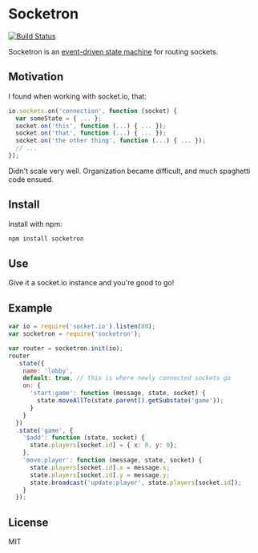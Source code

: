 # Socketron

[![Build Status](https://travis-ci.org/btford/socketron.png)](https://travis-ci.org/btford/socketron)

Socketron is an [event-driven state machine](http://en.wikipedia.org/wiki/Event-driven_finite-state_machine) for routing sockets.

## Motivation
I found when working with socket.io, that:

```javascript
io.sockets.on('connection', function (socket) {
  var someState = { ... };
  socket.on('this', function (...) { ... });
  socket.on('that', function (...) { ... });
  socket.on('the other thing', function (...) { ... });
  // ...
});
```

Didn't scale very well. Organization became difficult, and much spaghetti code ensued.

## Install
Install with npm:
```bash
npm install socketron
```

## Use
Give it a socket.io instance and you're good to go!

## Example
```javascript
var io = require('socket.io').listen(80);
var socketron = require('socketron');

var router = socketron.init(io);
router
  .state({
    name: 'lobby',
    default: true, // this is where newly connected sockets go
    on: {
      'start:game': function (message, state, socket) {
        state.moveAllTo(state.parent().getSubstate('game'));
      }
    }
  })
  .state('game', {
    '$add': function (state, socket) {
      state.players[socket.id] = { x: 0, y: 0};
    },
    'move:player': function (message, state, socket) {
      state.players[socket.id].x = message.x;
      state.players[socket.id].y = message.y;
      state.broadcast('update:player', state.players[socket.id]);
    }
  });

```

## License
MIT
